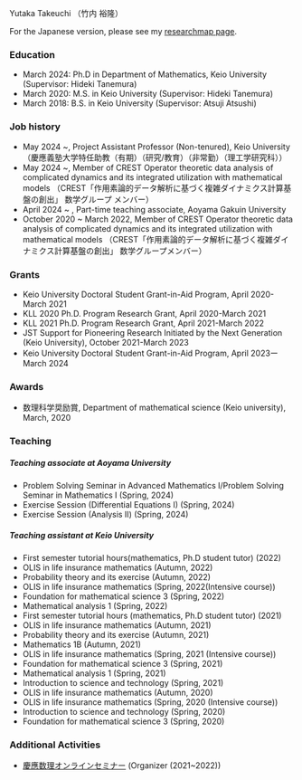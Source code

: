 
Yutaka Takeuchi （竹内  裕隆）

For the Japanese version, please see my [researchmap page](https://researchmap.jp/YutakaTakeuchi).
### Education
- March 2024: Ph.D in Department of Mathematics, Keio University (Supervisor: Hideki Tanemura)
- March 2020: M.S. in Keio University (Supervisor: Hideki Tanemura)
- March 2018: B.S. in Keio University (Supervisor: Atsuji Atsushi)

### Job history 
- May 2024 ~, Project Assistant Professor (Non-tenured), Keio University  （慶應義塾大学特任助教（有期）（研究/教育）（非常勤）（理工学研究科））
- May 2024 ~, Member of CREST Operator theoretic data analysis of complicated dynamics and its integrated utilization with mathematical models （CREST「作用素論的データ解析に基づく複雑ダイナミクス計算基盤の創出」 数学グループ メンバー）
- April 2024 ~ , Part-time teaching associate, Aoyama Gakuin University
- October 2020 ~ March 2022, Member of CREST Operator theoretic data analysis of complicated dynamics and its integrated utilization with mathematical models （CREST「作用素論的データ解析に基づく複雑ダイナミクス計算基盤の創出」 数学グループメンバー）

### Grants 
- Keio University Doctoral Student Grant-in-Aid Program,  April 2020-March 2021
- KLL 2020 Ph.D. Program Research Grant, April 2020-March 2021
- KLL 2021 Ph.D. Program Research Grant, April 2021-March 2022
- JST Support for Pioneering Research Initiated by the Next Generation (Keio University), October 2021-March 2023
- Keio University Doctoral Student Grant-in-Aid Program,  April 2023ーMarch 2024

### Awards
- 数理科学奨励賞, Department of mathematical science (Keio university),  March, 2020

### Teaching

##### Teaching associate at Aoyama University
- Problem Solving Seminar in Advanced Mathematics Ⅰ/Problem Solving Seminar in Mathematics Ⅰ (Spring, 2024)
- Exercise Session (Differential Equations I) (Spring, 2024)
- Exercise Session (Analysis Ⅱ) (Spring, 2024)


##### Teaching assistant at Keio University 
- First semester tutorial hours(mathematics, Ph.D student tutor) (2022) 
- OLIS in life insurance mathematics (Autumn, 2022)
- Probability theory and its exercise (Autumn, 2022)
- OLIS in life insurance mathematics (Spring, 2022(Intensive course))
- Foundation for mathematical science 3 (Spring, 2022)
- Mathematical analysis 1 (Spring, 2022)
- First semester tutorial hours (mathematics, Ph.D student tutor) (2021) 
- OLIS in life insurance mathematics (Autumn, 2021)
- Probability theory and its exercise (Autumn, 2021)
- Mathematics 1B (Autumn, 2021)
- OLIS in life insurance mathematics (Spring, 2021 (Intensive course))
- Foundation for mathematical science 3 (Spring, 2021)
- Mathematical analysis 1 (Spring, 2021)
- Introduction to science and technology (Spring, 2021)
- OLIS in life insurance mathematics (Autumn, 2020)
- OLIS in life insurance mathematics (Spring, 2020 (Intensive course))
- Introduction to science and technology (Spring, 2020)
- Foundation for mathematical science 3 (Spring, 2020)


### Additional Activities
- [慶應数理オンラインセミナー](https://sites.google.com/view/keio-rikadai-online-seminar/) (Organizer (2021~2022))